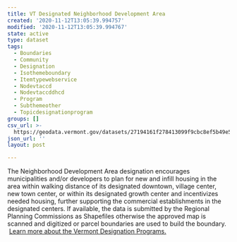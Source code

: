 ```yaml
---
title: VT Designated Neighborhood Development Area
created: '2020-11-12T13:05:39.994757'
modified: '2020-11-12T13:05:39.994767'
state: active
type: dataset
tags:
  - Boundaries
  - Community
  - Designation
  - Isothemeboundary
  - Itemtypewebservice
  - Nodevtaccd
  - Nodevtaccddhcd
  - Program
  - Subthemeother
  - Topicdesignationprogram
groups: []
csv_url: >-
  https://geodata.vermont.gov/datasets/27194161f278413099f9cbc8ef5b49e5_2.csv?outSR=%7B%22latestWkid%22%3A3857%2C%22wkid%22%3A102100%7D
json_url: ''
layout: post

---
```

The Neighborhood Development Area designation encourages municipalities and/or developers to plan for new and infill housing in the area within walking distance of its designated downtown, village center, new town center, or within its designated growth center and incentivizes needed housing, further supporting the commercial establishments in the designated centers. If available, the data is submitted by the Regional Planning Commissions as Shapefiles otherwise the approved map is scanned and digitized or parcel boundaries are used to build the boundary.  <a href='http://accd.vermont.gov/community-development/designation-programs' target='_blank'>Learn more about the Vermont Designation Programs.</a>
